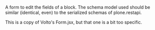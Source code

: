 A form to edit the fields of a block. The schema model used should be similar (identical,
even) to the serialized schemas of plone.restapi.

This is a copy of Volto's Form.jsx, but that one is a bit too specific.
